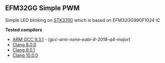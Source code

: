 ## EFM32GG Simple PWM

Simple LED blinking on [STK3700][1] which is based on EFM32GG990F1024 IC

**Tested compilers**

- [ARM GCC 9.3.1][armgcc] - (_gcc-arm-none-eabi-8-2018-q4-major_)
- [Clang 8.0.0][clang]
- [Clang 9.0.1][clang]
- [Clang 10.0.0][clang]

[1]: https://www.silabs.com/products/development-tools/mcu/32-bit/efm32-giant-gecko-starter-kit
[armgcc]: https://developer.arm.com/open-source/gnu-toolchain/gnu-rm/downloads
[clang]: http://releases.llvm.org/
